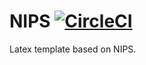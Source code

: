 # NIPS [![CircleCI](https://circleci.com/gh/ArmageddonKnight/NIPS.svg?style=svg)](https://circleci.com/gh/ArmageddonKnight/NIPS)

Latex template based on NIPS.
